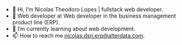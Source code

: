 - 👋 Hi, I’m Nicolas Theodoro Lopes | fullstack web developer.
- 🚧 Web developer at Web developer in the business management product line (ERP).
- 🌱 I’m currently learning about web development.
- 📫 How to reach me nicolas.dsn.erp@alterdata.com.
